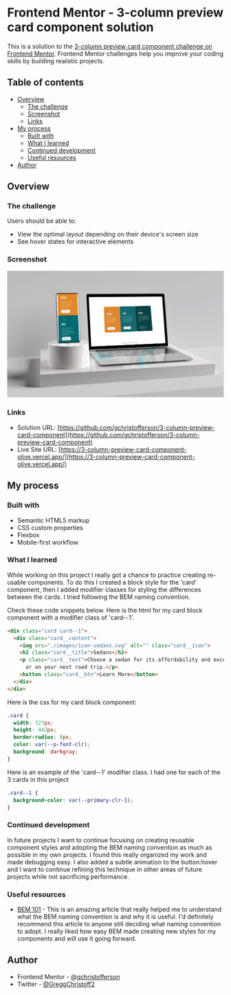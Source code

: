 # Frontend Mentor - 3-column preview card component solution

This is a solution to the [3-column preview card component challenge on Frontend Mentor](https://www.frontendmentor.io/challenges/3column-preview-card-component-pH92eAR2-). Frontend Mentor challenges help you improve your coding skills by building realistic projects.

## Table of contents

- [Overview](#overview)
    - [The challenge](#the-challenge)
    - [Screenshot](#screenshot)
    - [Links](#links)
- [My process](#my-process)
    - [Built with](#built-with)
    - [What I learned](#what-i-learned)
    - [Continued development](#continued-development)
    - [Useful resources](#useful-resources)
- [Author](#author)

## Overview

### The challenge

Users should be able to:

- View the optimal layout depending on their device's screen size
- See hover states for interactive elements

### Screenshot

![](./images/screenshot.jpg)


### Links

- Solution URL: [https://github.com/gchristofferson/3-column-preview-card-component](https://github.com/gchristofferson/3-column-preview-card-component)
- Live Site URL: [https://3-column-preview-card-component-olive.vercel.app/](https://3-column-preview-card-component-olive.vercel.app/)

## My process

### Built with

- Semantic HTML5 markup
- CSS custom properties
- Flexbox
- Mobile-first workflow

### What I learned

While working on this project I really got a chance to practice creating re-usable components.  To do this I created a block style for the 'card' component, then I added modifier classes for styling the differences between the cards.  I tried following the BEM naming convention.

Check these code snippets below. Here is the html for my card block component with a modifier class of 'card--1'.

```html
<div class="card card--1">
  <div class="card__content">
    <img src="./images/icon-sedans.svg" alt="" class="card__icon">
    <h2 class="card__title">Sedans</h2>
    <p class="card__text">Choose a sedan for its affordability and excellent fuel economy. Ideal for cruising in the city
      or on your next road trip.</p>
    <button class="card__btn">Learn More</button>
  </div>
</div>
```
Here is the css for my card block component:
```css
.card {
  width: 327px;
  height: 442px;
  border-radius: 8px;
  color: var(--p-font-clr);
  background: darkgray;
}
```
Here is an example of the 'card--1' modifier class.  I had one for each of the 3 cards in this project
```css
.card--1 {
  background-color: var(--primary-clr-1);
}
```

### Continued development

In future projects I want to continue focusing on creating reusable component styles and adopting the BEM naming convention as much as possible in my own projects.  I found this really organized my work and made debugging easy.  I also added a subtle animation to the button:hover and I want to continue refining this technique in other areas of future projects while not sacrificing performance.

### Useful resources

- [BEM 101](https://css-tricks.com/bem-101/) - This is an amazing article that really helped me to understand what the BEM naming convention is and why it is useful. I'd definitely recommend this article to anyone still deciding what naming convention to adopt. I really liked how easy BEM made creating new styles for my components and will use it going forward.


## Author

- Frontend Mentor - [@gchristofferson](https://www.frontendmentor.io/profile/gchristofferson)
- Twitter - [@GreggChristoff2](https://twitter.com/GreggChristoff2)

